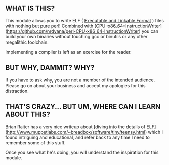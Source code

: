 ## WHAT IS THIS?

This module allows you to write ELF
( [Executable and Linkable Format](https://en.wikipedia.org/wiki/Executable_and_Linkable_Format) )
files with nothing but pure perl!  Combined with [CPU::x86_64::InstructionWriter]
(https://github.com/nrdvana/perl-CPU-x86_64-InstructionWriter) you can build your
own binaries without touching gcc or binutils or any other megalithic toolchain.

Implementing a compiler is left as an exercise for the reader.

## BUT WHY, DAMMIT? WHY?

If you have to ask why, you are not a member of the intended audience.
Please go on about your business and accept my apologies for this distraction.

## THAT'S CRAZY... BUT UM, WHERE CAN I LEARN ABOUT THIS?

Brian Raiter has a very nice writeup about [diving into the details of ELF]
(http://www.muppetlabs.com/~breadbox/software/tiny/teensy.html) which I found
intriguing and educational, and refer back to any time I need to remember some
of this stuff.

Once you see what he's doing, you will understand the inspiration for this module.
